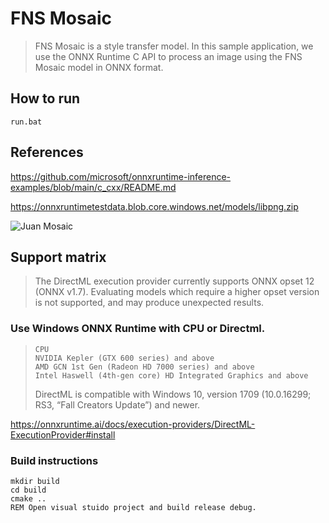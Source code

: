 # FNS Mosaic

> FNS Mosaic is a style transfer model. In this sample application, we use the ONNX Runtime C API to process an image using the FNS Mosaic model in ONNX format.

## How to run

`run.bat`

## References

https://github.com/microsoft/onnxruntime-inference-examples/blob/main/c_cxx/README.md

https://onnxruntimetestdata.blob.core.windows.net/models/libpng.zip

![Juan Mosaic](https://github.com/fire/onnx-godot-juan-mosaic/blob/main/DLvBok4XUAAnvyf_mosaic.png)
## Support matrix

 > The DirectML execution provider currently supports ONNX opset 12 (ONNX v1.7). Evaluating models which require a higher opset version is not supported, and may produce unexpected results.
    
### Use Windows ONNX Runtime with CPU or Directml.

>     CPU
>     NVIDIA Kepler (GTX 600 series) and above
>     AMD GCN 1st Gen (Radeon HD 7000 series) and above
>     Intel Haswell (4th-gen core) HD Integrated Graphics and above
>
> DirectML is compatible with Windows 10, version 1709 (10.0.16299; RS3, “Fall Creators Update”) and newer.
    
https://onnxruntime.ai/docs/execution-providers/DirectML-ExecutionProvider#install

### Build instructions

```
mkdir build
cd build
cmake ..
REM Open visual stuido project and build release debug.
```
